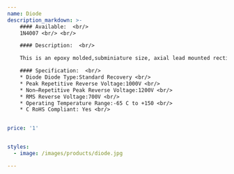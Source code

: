 ```yaml
---
name: Diode
description_markdown: >-
    #### Available:  <br/>
    1N4007 <br/> <br/>

    #### Description:  <br/>  

    This is an epoxy molded,subminiature size, axial lead mounted rectifiers for general–purpose low–power applications. <br/><br/>

    #### Specification:  <br/>
    * Diode Diode Type:Standard Recovery <br/>
    * Peak Repetitive Reverse Voltage:1000V <br/>
    * Non–Repetitive Peak Reverse Voltage:1200V <br/>
    * RMS Reverse Voltage:700V <br/>
    * Operating Temperature Range:-65 C to +150 <br/>
    * C RoHS Compliant: Yes <br/>


price: '1'


styles:
  - image: /images/products/diode.jpg

---
```

